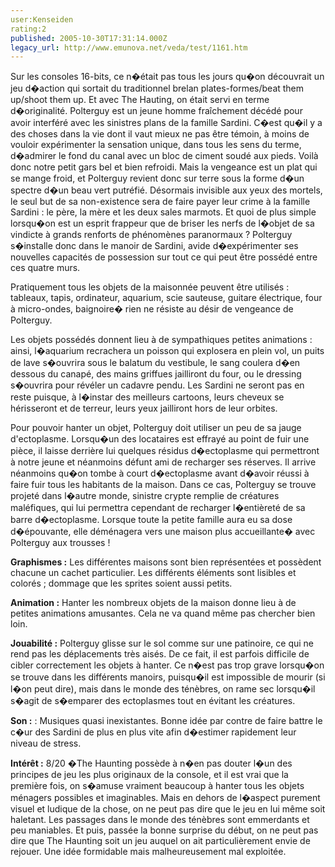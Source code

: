 ```yaml
---
user:Kenseiden
rating:2
published: 2005-10-30T17:31:14.000Z
legacy_url: http://www.emunova.net/veda/test/1161.htm
---
```

Sur les consoles 16-bits, ce n�était pas tous les jours qu�on découvrait un jeu d�action qui sortait du traditionnel brelan plates-formes/beat them up/shoot them up. Et avec The Hauting, on était servi en terme d�originalité. Polterguy est un jeune homme fraîchement décédé pour avoir interféré avec les sinistres plans de la famille Sardini. C�est qu�il y a des choses dans la vie dont il vaut mieux ne pas être témoin, à moins de vouloir expérimenter la sensation unique, dans tous les sens du terme, d�admirer le fond du canal avec un bloc de ciment soudé aux pieds. Voilà donc notre petit gars bel et bien refroidi. Mais la vengeance est un plat qui se mange froid, et Polterguy revient donc sur terre sous la forme d�un spectre d�un beau vert putréfié. Désormais invisible aux yeux des mortels, le seul but de sa non-existence sera de faire payer leur crime à la famille Sardini : le père, la mère et les deux sales marmots. Et quoi de plus simple lorsqu�on est un esprit frappeur que de briser les nerfs de l�objet de sa vindicte à grands renforts de phénomènes paranormaux ? Polterguy s�installe donc dans le manoir de Sardini, avide d�expérimenter ses nouvelles capacités de possession sur tout ce qui peut être possédé entre ces quatre murs.   

  

Pratiquement tous les objets de la maisonnée peuvent être utilisés : tableaux, tapis, ordinateur, aquarium, scie sauteuse, guitare électrique, four à micro-ondes, baignoire� rien ne résiste au désir de vengeance de Polterguy.  

Les objets possédés donnent lieu à de sympathiques petites animations : ainsi, l�aquarium recrachera un poisson qui explosera en plein vol, un puits de lave s�ouvrira sous le balatum du vestibule, le sang coulera d�en dessous du canapé, des mains griffues jailliront du four, ou le dressing s�ouvrira pour révéler un cadavre pendu. Les Sardini ne seront pas en reste puisque, à l�instar des meilleurs cartoons, leurs cheveux se hérisseront et de terreur, leurs yeux jailliront hors de leur orbites.   

  

Pour pouvoir hanter un objet, Polterguy doit utiliser un peu de sa jauge d'ectoplasme. Lorsqu�un des locataires est effrayé au point de fuir une pièce, il laisse derrière lui quelques résidus d�ectoplasme qui permettront à notre jeune et néanmoins défunt ami de recharger ses réserves. Il arrive néanmoins qu�on tombe à court d�ectoplasme avant d�avoir réussi à faire fuir tous les habitants de la maison. Dans ce cas, Polterguy se trouve projeté dans l�autre monde, sinistre crypte remplie de créatures maléfiques, qui lui permettra cependant de recharger l�entièreté de sa barre d�ectoplasme. Lorsque toute la petite famille aura eu sa dose d�épouvante, elle déménagera vers une maison plus accueillante� avec Polterguy aux trousses !  

  

**Graphismes :** Les différentes maisons sont bien représentées et possèdent chacune un cachet particulier. Les différents éléments sont lisibles et colorés ; dommage que les sprites soient aussi petits.  

  

**Animation :** Hanter les nombreux objets de la maison donne lieu à de petites animations amusantes. Cela ne va quand même pas chercher bien loin.   

  

**Jouabilité :** Polterguy glisse sur le sol comme sur une patinoire, ce qui ne rend pas les déplacements très aisés. De ce fait, il est parfois difficile de cibler correctement les objets à hanter. Ce n�est pas trop grave lorsqu�on se trouve dans les différents manoirs, puisqu�il est impossible de mourir (si l�on peut dire), mais dans le monde des ténèbres, on rame sec lorsqu�il s�agit de s�emparer des ectoplasmes tout en évitant les créatures.  

  

**Son :** : Musiques quasi inexistantes. Bonne idée par contre de faire battre le c�ur des Sardini de plus en plus vite afin d�estimer rapidement leur niveau de stress.  

  

**Intérêt :** 8/20 �The Haunting possède à n�en pas douter l�un des principes de jeu les plus originaux de la console, et il est vrai que la première fois, on s�amuse vraiment beaucoup à hanter tous les objets ménagers possibles et imaginables. Mais en dehors de l�aspect purement visuel et ludique de la chose, on ne peut pas dire que le jeu en lui même soit haletant. Les passages dans le monde des ténèbres sont emmerdants et peu maniables. Et puis, passée la bonne surprise du début, on ne peut pas dire que The Haunting soit un jeu auquel on ait particulièrement envie de rejouer. Une idée formidable mais malheureusement mal exploitée.